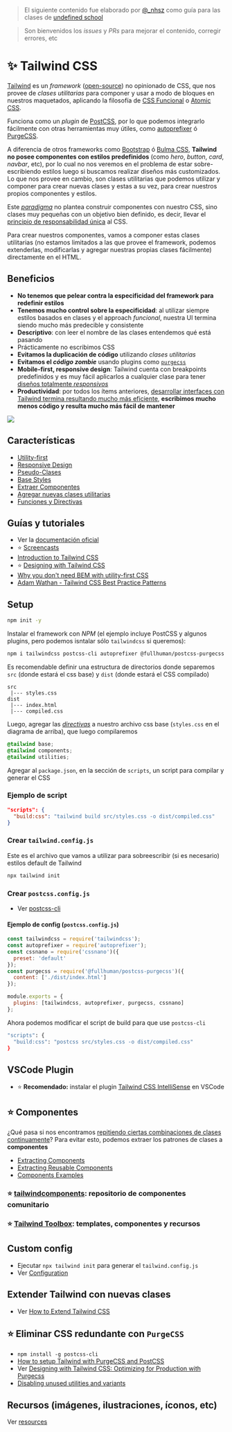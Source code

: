 > El siguiente contenido fue elaborado por [@_nhsz](https://twitter.com/_nhsz) como guía para las clases de [undefined school](https://twitter.com/undefinedSchool)

> Son bienvenidos los _issues_ y _PRs_ para mejorar el contenido, corregir errores, etc

# ✨ Tailwind CSS

[Tailwind](https://tailwindcss.com/) es un _framework_ ([open-source](https://github.com/tailwindcss/tailwindcss)) no opinionado de CSS, que nos provee de _clases utilitarias_ para componer y usar a modo de bloques en nuestros maquetados, aplicando la filosofía de [CSS Funcional](https://github.com/dwyl/learn-tachyons#functional-css-is) o [Atomic CSS](https://www.youtube.com/watch?v=PcrzsCdoFoY). 

Funciona como un _plugin_ de [PostCSS](https://www.youtube.com/watch?v=bJShpMC7xFM), por lo que podemos integrarlo fácilmente con otras herramientas muy útiles, como [autoprefixer](https://github.com/postcss/autoprefixer) ó [PurgeCSS](https://www.purgecss.com/).

A diferencia de otros frameworks como [Bootstrap](https://getbootstrap.com/) ó [Bulma CSS](https://bulma.io/), **Tailwind no posee componentes con estilos predefinidos** (como _hero_, _button_, _card_, _navbar_, etc), por lo cual no nos veremos en el problema de estar sobre-escribiendo estilos luego si buscamos realizar diseños más customizados. Lo que nos provee en cambio, son clases utilitarias que podemos utilizar y componer para crear nuevas clases y estas a su vez, para crear nuestros propios componentes y estilos.

Este [_paradigma_](https://css-tricks.com/lets-define-exactly-atomic-css/) no plantea construir componentes con nuestro CSS, sino clases muy pequeñas con un objetivo bien definido, es decir, llevar el [principio de responsabilidad única](https://en.wikipedia.org/wiki/Single_responsibility_principle) al CSS. 

Para crear nuestros componentes, vamos a componer estas clases utilitarias (no estamos limitados a las que provee el framework, podemos extenderlas, modificarlas y agregar nuestras propias clases fácilmente) directamente en el HTML.

## Beneficios

- **No tenemos que pelear contra la especificidad del framework para redefinir estilos**
- **Tenemos mucho control sobre la especificidad**: al utilizar siempre estilos basados en clases y el approach _funcional_, nuestra UI termina siendo mucho más predecible y consistente
- **Descriptivo**: con leer el nombre de las clases entendemos qué está pasando
- Prácticamente no escribimos CSS
- **Evitamos la duplicación de código** utilizando _clases utilitarias_
- **Evitamos el _código zombie_**  usando plugins como [`purgecss`](https://github.com/undefinedschool/notes-tailwind-css#%EF%B8%8F-eliminar-css-redundante-con-purgecss)
- **Mobile-first, responsive design**: Tailwind cuenta con breakpoints predefinidos y es muy fácil aplicarlos a cualquier clase para tener [diseños totalmente _responsivos_](https://tailwindcss.com/docs/responsive-design/)
- **Productividad**: por todos los ítems anteriores, [desarrollar interfaces con Tailwind termina resultando mucho más eficiente](https://medium.com/@johnpolacek/by-the-numbers-a-year-and-half-with-atomic-css-39d75b1263b4), **escribimos mucho menos código y resulta mucho más fácil de mantener**

![](https://i.imgur.com/KZQyZtF.png)

## Características

- [Utility-first](https://tailwindcss.com/docs/utility-first)
- [Responsive Design](https://tailwindcss.com/docs/responsive-design)
- [Pseudo-Clases](https://tailwindcss.com/docs/pseudo-class-variants)
- [Base Styles](https://tailwindcss.com/docs/adding-base-styles)
- [Extraer Componentes](https://tailwindcss.com/docs/extracting-components)
- [Agregar nuevas clases utilitarias](https://tailwindcss.com/docs/adding-new-utilities)
- [Funciones y Directivas](https://tailwindcss.com/docs/functions-and-directives)

## Guías y tutoriales

- Ver la [documentación oficial](https://tailwindcss.com/docs/installation)
- ⭐️ [Screencasts](https://tailwindcss.com/screencasts/)
- [Introduction to Tailwind CSS](https://www.youtube.com/watch?v=O3JhdXubAK8)
- ⭐️ [Designing with Tailwind CSS](https://www.youtube.com/playlist?list=PL7CcGwsqRpSM3w9BT_21tUU8JN2SnyckR)
- [Why you don't need BEM with utility-first CSS](https://www.youtube.com/watch?v=ab8RePo5ZYU)
- [Adam Wathan - Tailwind CSS Best Practice Patterns](https://www.youtube.com/watch?v=J_7_mnFSLDg)

## Setup

```bash
npm init -y
```

Instalar el framework con _NPM_ (el ejemplo incluye PostCSS y algunos plugins, pero podemos isntalar sólo `tailwindcss` si queremos):

```bash
npm i tailwindcss postcss-cli autoprefixer @fullhuman/postcss-purgecss cssnano
```

Es recomendable definir una estructura de directorios donde separemos `src` (donde estará el css base) y `dist` (donde estará el CSS compilado)

```
src
 |--- styles.css
dist
 |--- index.html
 |--- compiled.css
```

Luego, agregar las [_directivas_](https://tailwindcss.com/docs/functions-and-directives/) a nuestro archivo css base (`styles.css` en el diagrama de arriba), que luego compilaremos

```css
@tailwind base;
@tailwind components;
@tailwind utilities;
```

Agregar al `package.json`, en la sección de `scripts`, un script para compilar y generar el CSS

### Ejemplo de script

```json
"scripts": {
  "build:css": "tailwind build src/styles.css -o dist/compiled.css"
}
```

### Crear `tailwind.config.js`

Este es el archivo que vamos a utilizar para sobreescribir (si es necesario) estilos default de Tailwind

```bash
npx tailwind init
```

### Crear `postcss.config.js`

- Ver [postcss-cli](https://github.com/postcss/postcss-cli)

#### Ejemplo de config (`postcss.config.js`)

```js
const tailwindcss = require('tailwindcss');
const autoprefixer = require('autoprefixer');
const cssnano = require('cssnano')({
  preset: 'default'
});
const purgecss = require('@fullhuman/postcss-purgecss')({
  content: ['./dist/index.html']
});

module.exports = {
  plugins: [tailwindcss, autoprefixer, purgecss, cssnano]
};
```

Ahora podemos modificar el script de build para que use `postcss-cli`

```bash
"scripts": {
  "build:css": "postcss src/styles.css -o dist/compiled.css"
}
```

## VSCode Plugin

- ⭐️ **Recomendado:** instalar el plugin [Tailwind CSS IntelliSense](https://marketplace.visualstudio.com/items?itemName=bradlc.vscode-tailwindcss) en VSCode

## ⭐️ Componentes

¿Qué pasa si nos encontramos [repitiendo ciertas combinaciones de clases continuamente](https://tailwindcss.com/docs/utility-first#maintainability-concerns)? Para evitar esto, podemos extraer los patrones de clases a **componentes**

- [Extracting Components](https://tailwindcss.com/docs/extracting-components/)
- [Extracting Reusable Components](https://tailwindcss.com/course/extracting-reusable-components/)
- [Components Examples](https://tailwindcss.com/components/)

### ⭐️ [tailwindcomponents](https://tailwindcomponents.com/): repositorio de componentes comunitario

### ⭐️ [Tailwind Toolbox](https://www.tailwindtoolbox.com/): templates, componentes y recursos

## Custom config

- Ejecutar `npx tailwind init` para generar el `tailwind.config.js`
- Ver [Configuration](https://tailwindcss.com/docs/configuration/)

## Extender Tailwind con nuevas clases

- Ver [How to Extend Tailwind CSS](https://www.youtube.com/watch?v=HVRnRp26_MQ)

## ⭐️ Eliminar CSS redundante con `PurgeCSS`

- `npm install -g postcss-cli`
- [How to setup Tailwind with PurgeCSS and PostCSS
](https://flaviocopes.com/tailwind-setup/)
- Ver [Designing with Tailwind CSS: Optimizing for Production with Purgecss
](https://www.youtube.com/watch?v=bhoDwo24K5Q)
- [Disabling unused utilities and variants](https://tailwindcss.com/docs/controlling-file-size#disabling-unused-utilities-and-variants)

## Recursos (imágenes, ilustraciones, íconos, etc)

Ver [resources](https://tailwindcss.com/resources/)
